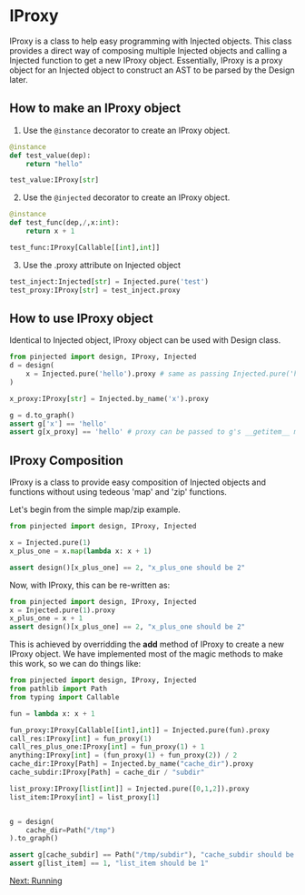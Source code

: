 # IProxy

IProxy is a class to help easy programming with Injected objects. 
This class provides a direct way of composing multiple Injected objects and calling a Injected function to get a new IProxy object.
Essentially, IProxy is a proxy object for an Injected object to construct an AST to be parsed by the Design later.

## How to make an IProxy object
1. Use the `@instance` decorator to create an IProxy object.
```python
@instance
def test_value(dep):
    return "hello"

test_value:IProxy[str]
```

2. Use the `@injected` decorator to create an IProxy object.
```python
@instance
def test_func(dep,/,x:int):
    return x + 1

test_func:IProxy[Callable[[int],int]]
```

3. Use the .proxy attribute on Injected object
```python
test_inject:Injected[str] = Injected.pure('test')
test_proxy:IProxy[str] = test_inject.proxy
```

## How to use IProxy object
Identical to Injected object, IProxy object can be used with Design class.
```python
from pinjected import design, IProxy, Injected
d = design(
    x = Injected.pure('hello').proxy # same as passing Injected.pure('hello')
)

x_proxy:IProxy[str] = Injected.by_name('x').proxy

g = d.to_graph()
assert g['x'] == 'hello'
assert g[x_proxy] == 'hello' # proxy can be passed to g's __getitem__ method
```

## IProxy Composition
IProxy is a class to provide easy composition of Injected objects and functions without using tedeous 'map' and 'zip' functions.

Let's begin from the simple map/zip example.
```python
from pinjected import design, IProxy, Injected

x = Injected.pure(1)
x_plus_one = x.map(lambda x: x + 1)

assert design()[x_plus_one] == 2, "x_plus_one should be 2"
```
Now, with IProxy, this can be re-written as:
```python
from pinjected import design, IProxy, Injected
x = Injected.pure(1).proxy
x_plus_one = x + 1
assert design()[x_plus_one] == 2, "x_plus_one should be 2"
```
This is achieved by overridding the __add__ method of IProxy to create a new IProxy object.
We have implemented most of the magic methods to make this work, so we can do things like:
```python
from pinjected import design, IProxy, Injected
from pathlib import Path
from typing import Callable

fun = lambda x: x + 1

fun_proxy:IProxy[Callable[[int],int]] = Injected.pure(fun).proxy
call_res:IProxy[int] = fun_proxy(1)
call_res_plus_one:IProxy[int] = fun_proxy(1) + 1
anything:IProxy[int] = (fun_proxy(1) + fun_proxy(2)) / 2
cache_dir:IProxy[Path] = Injected.by_name("cache_dir").proxy
cache_subdir:IProxy[Path] = cache_dir / "subdir"

list_proxy:IProxy[list[int]] = Injected.pure([0,1,2]).proxy
list_item:IProxy[int] = list_proxy[1]


g = design(
    cache_dir=Path("/tmp")
).to_graph()

assert g[cache_subdir] == Path("/tmp/subdir"), "cache_subdir should be /tmp/subdir"
assert g[list_item] == 1, "list_item should be 1"
```

[Next: Running](./05_running.md)
